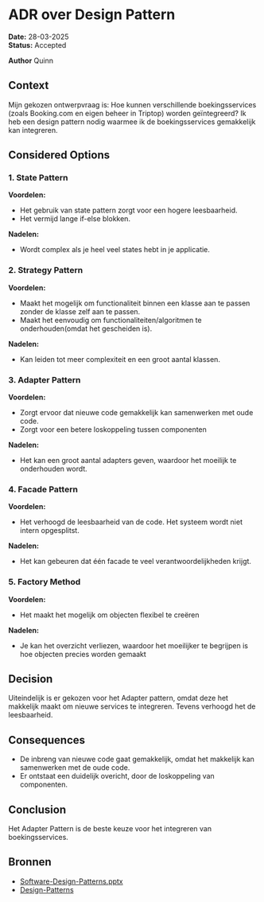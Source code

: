 # ADR over Design Pattern
**Date:** 28-03-2025  
**Status:** Accepted

**Author** Quinn

## Context
Mijn gekozen ontwerpvraag is: Hoe kunnen verschillende boekingsservices (zoals Booking.com en eigen beheer in Triptop) worden geïntegreerd?
Ik heb een design pattern nodig waarmee ik de boekingsservices gemakkelijk kan integreren.

## Considered Options
### 1. **State Pattern**
**Voordelen:**
- Het gebruik van state pattern zorgt voor een hogere leesbaarheid.
- Het vermijd lange if-else blokken.

**Nadelen:**
- Wordt complex als je heel veel states hebt in je applicatie.

### 2. **Strategy Pattern**
**Voordelen:**
- Maakt het mogelijk om functionaliteit binnen een klasse aan te passen zonder de klasse zelf aan te passen.
- Maakt het eenvoudig om functionaliteiten/algoritmen te onderhouden(omdat het gescheiden is).

**Nadelen:**
- Kan leiden tot meer complexiteit en een groot aantal klassen.

### 3. **Adapter Pattern**
**Voordelen:**
- Zorgt ervoor dat nieuwe code gemakkelijk kan samenwerken met oude code.
- Zorgt voor een betere loskoppeling tussen componenten

**Nadelen:**
- Het kan een groot aantal adapters geven, waardoor het moeilijk te onderhouden wordt.

### 4. **Facade Pattern**
**Voordelen:**
- Het verhoogd de leesbaarheid van de code. Het systeem wordt niet intern opgesplitst.

**Nadelen:**
- Het kan gebeuren dat één facade te veel verantwoordelijkheden krijgt.

### 5. **Factory Method**
**Voordelen:**
- Het maakt het mogelijk om objecten flexibel te creëren

**Nadelen:**
- Je kan het overzicht verliezen, waardoor het moeilijker te begrijpen is hoe objecten precies worden gemaakt

## Decision
Uiteindelijk is er gekozen voor het Adapter pattern, omdat deze het makkelijk maakt om nieuwe services te integreren. Tevens verhoogd het de leesbaarheid.

## Consequences
- De inbreng van nieuwe code gaat gemakkelijk, omdat het makkelijk kan samenwerken met de oude code.
- Er ontstaat een duidelijk overicht, door de loskoppeling van componenten.

## Conclusion
Het Adapter Pattern is de beste keuze voor het integreren van boekingsservices.


## Bronnen
- [Software-Design-Patterns.pptx](https://aim-ene.github.io/soex/assets/files/Software-Design-Patterns-0d2fdea120bb6494d39f949233e45cc5.pptx)
- [Design-Patterns](https://refactoring.guru/design-patterns)  
